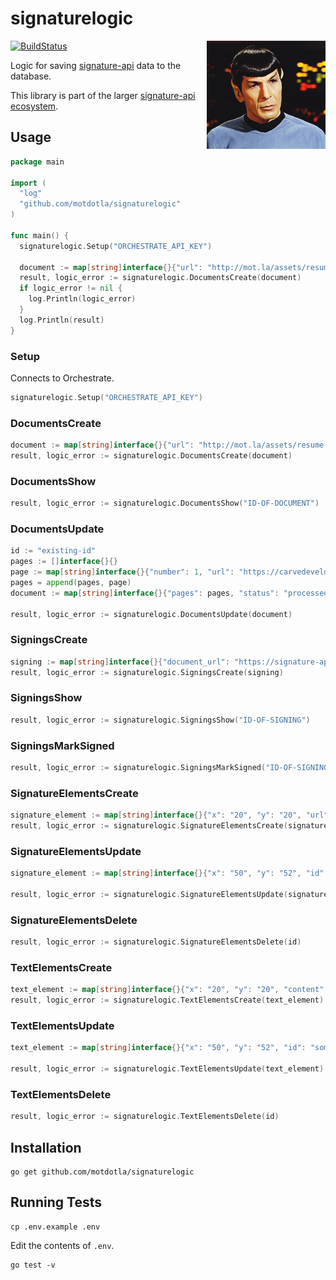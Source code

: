 # signaturelogic

<img src="https://raw.githubusercontent.com/motdotla/signaturelogic/master/signaturelogic.gif" alt="signaturelogic" align="right" width="190" />

[![BuildStatus](https://travis-ci.org/motdotla/signaturelogic.png?branch=master)](https://travis-ci.org/motdotla/signaturelogic)

Logic for saving [signature-api](https://github.com/motdotla/signature-api) data to the database.

This library is part of the larger [signature-api ecosystem](https://github.com/motdotla/signature-api).

## Usage

```go
package main

import (
  "log"
  "github.com/motdotla/signaturelogic"
)

func main() {
  signaturelogic.Setup("ORCHESTRATE_API_KEY")

  document := map[string]interface{}{"url": "http://mot.la/assets/resume.pdf"}
  result, logic_error := signaturelogic.DocumentsCreate(document)
  if logic_error != nil {
    log.Println(logic_error)
  }
  log.Println(result)
}
```

### Setup

Connects to Orchestrate.

```go
signaturelogic.Setup("ORCHESTRATE_API_KEY")
```

### DocumentsCreate

```go
document := map[string]interface{}{"url": "http://mot.la/assets/resume.pdf"}
result, logic_error := signaturelogic.DocumentsCreate(document)
```

### DocumentsShow

```go
result, logic_error := signaturelogic.DocumentsShow("ID-OF-DOCUMENT")
```

### DocumentsUpdate

```go
id := "existing-id"
pages := []interface{}{}
page := map[string]interface{}{"number": 1, "url": "https://carvedevelopment.s3.amazonaws.com/87911158-edbc-488b-6e60-960d67809107/1.png"}
pages = append(pages, page)
document := map[string]interface{}{"pages": pages, "status": "processed", "id": id}

result, logic_error := signaturelogic.DocumentsUpdate(document)
```

### SigningsCreate

```go
signing := map[string]interface{}{"document_url": "https://signature-api.herokuapp.com/api/v0/documents/ef7ba0c7-dab7-425a-b849-d8157c40cd83.json"}
result, logic_error := signaturelogic.SigningsCreate(signing)
```

### SigningsShow

```go
result, logic_error := signaturelogic.SigningsShow("ID-OF-SIGNING")
```

### SigningsMarkSigned

```go
result, logic_error := signaturelogic.SigningsMarkSigned("ID-OF-SIGNING")
```

### SignatureElementsCreate

```go
signature_element := map[string]interface{}{"x": "20", "y": "20", "url": "data:image/gif;base64,R0lGODlhRAIEAaIAAOLi1v7..", "page_number": "1", "signing_id": "123456"}
result, logic_error := signaturelogic.SignatureElementsCreate(signature_element)
```

### SignatureElementsUpdate

```go
signature_element := map[string]interface{}{"x": "50", "y": "52", "id": "some-id"}

result, logic_error := signaturelogic.SignatureElementsUpdate(signature_element)
```

### SignatureElementsDelete

```go
result, logic_error := signaturelogic.SignatureElementsDelete(id)
```

### TextElementsCreate

```go
text_element := map[string]interface{}{"x": "20", "y": "20", "content": "Some content", "page_number": "1", "signing_id": "123456"}
result, logic_error := signaturelogic.TextElementsCreate(text_element)
```

### TextElementsUpdate

```go
text_element := map[string]interface{}{"x": "50", "y": "52", "id": "some-id"}

result, logic_error := signaturelogic.TextElementsUpdate(text_element)
```

### TextElementsDelete

```go
result, logic_error := signaturelogic.TextElementsDelete(id)
```

## Installation

```
go get github.com/motdotla/signaturelogic
```

## Running Tests

```
cp .env.example .env
```

Edit the contents of `.env`.

```
go test -v
```
